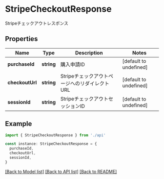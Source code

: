 # StripeCheckoutResponse

Stripeチェックアウトレスポンス

## Properties

| Name            | Type       | Description                                   | Notes                  |
| --------------- | ---------- | --------------------------------------------- | ---------------------- |
| **purchaseId**  | **string** | 購入申請ID                                    | [default to undefined] |
| **checkoutUrl** | **string** | StripeチェックアウトページへのリダイレクトURL | [default to undefined] |
| **sessionId**   | **string** | StripeチェックアウトセッションID              | [default to undefined] |

## Example

```typescript
import { StripeCheckoutResponse } from './api'

const instance: StripeCheckoutResponse = {
  purchaseId,
  checkoutUrl,
  sessionId,
}
```

[[Back to Model list]](../README.md#documentation-for-models) [[Back to API list]](../README.md#documentation-for-api-endpoints) [[Back to README]](../README.md)
